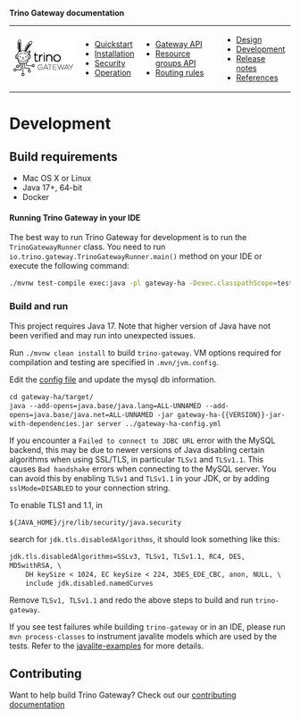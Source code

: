 **Trino Gateway documentation**

<table>
  <tr>
    <td>
      <img src="./assets/logos/trino-gateway-v.png"/>
    </td>
    <td>
      <ul>
        <li><a href="quickstart.md">Quickstart</a></li>
        <li><a href="installation.md">Installation</a></li>
        <li><a href="security.md">Security</a></li>
        <li><a href="operation.md">Operation</a></li>
      </ul>
    </td>
    <td>
      <ul>
        <li><a href="gateway-api.md">Gateway API</a></li>
        <li><a href="resource-groups-api.md">Resource groups API</a></li>
        <li><a href="routing-rules.md">Routing rules</a></li>
      </ul>
    </td>
    <td>
      <ul>
        <li><a href="design.md">Design</a></li>
        <li><a href="development.md">Development</a></li>
        <li><a href="release-notes.md">Release notes</a></li>
        <li><a href="references.md">References</a></li>
      </ul>
    </td>
  </tr>
</table>

# Development

## Build requirements

* Mac OS X or Linux
* Java 17+, 64-bit
* Docker

#### Running Trino Gateway in your IDE

The best way to run Trino Gateway for development is to run the
`TrinoGatewayRunner` class.
You need to run `io.trino.gateway.TrinoGatewayRunner.main()` method on your IDE
or execute the following command:

```sh
./mvnw test-compile exec:java -pl gateway-ha -Dexec.classpathScope=test -Dexec.mainClass="io.trino.gateway.TrinoGatewayRunner"
```

### Build and run

This project requires Java 17. Note that higher version of Java have not been
verified and may run into unexpected issues.

Run `./mvnw clean install` to build `trino-gateway`. VM options required for
compilation and testing are specified in `.mvn/jvm.config`.

Edit the [config file](/gateway-ha/gateway-ha-config.yml) and update the mysql
db information.

```
cd gateway-ha/target/
java --add-opens=java.base/java.lang=ALL-UNNAMED --add-opens=java.base/java.net=ALL-UNNAMED -jar gateway-ha-{{VERSION}}-jar-with-dependencies.jar server ../gateway-ha-config.yml
```

If you encounter a `Failed to connect to JDBC URL` error with the MySQL backend,
this may be due to newer versions of Java disabling certain algorithms when
using SSL/TLS, in particular `TLSv1` and `TLSv1.1`. This causes `Bad handshake`
errors when connecting to the MySQL server. You can avoid this by enabling
`TLSv1` and `TLSv1.1` in your JDK, or by adding `sslMode=DISABLED` to your
connection string.

To enable TLS1 and 1.1, in

```
${JAVA_HOME}/jre/lib/security/java.security
```

search for `jdk.tls.disabledAlgorithms`, it should look something like this:

```
jdk.tls.disabledAlgorithms=SSLv3, TLSv1, TLSv1.1, RC4, DES, MD5withRSA, \
    DH keySize < 1024, EC keySize < 224, 3DES_EDE_CBC, anon, NULL, \
    include jdk.disabled.namedCurves
```

Remove `TLSv1, TLSv1.1` and redo the above steps to build and run
`trino-gateway`.

If you see test failures while building `trino-gateway` or in an IDE, please run
`mvn process-classes` to instrument javalite models which are used by the tests.
Refer to the
[javalite-examples](https://github.com/javalite/javalite-examples/tree/master/simple-example#instrumentation)
for more details.

## Contributing

Want to help build Trino Gateway? Check out our [contributing
documentation](../.github/CONTRIBUTING.md)
